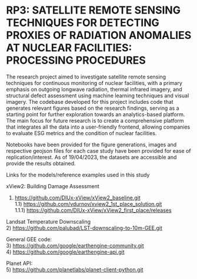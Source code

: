 # RP3: SATELLITE REMOTE SENSING TECHNIQUES FOR DETECTING PROXIES OF RADIATION ANOMALIES AT NUCLEAR FACILITIES: PROCESSING PROCEDURES

The research project aimed to investigate satellite remote sensing techniques for continuous monitoring of nuclear facilities, with a primary emphasis on outgoing longwave radiation, thermal infrared imagery, and structural defect assessment using machine learning techniques and visual imagery. The codebase developed for this project includes code that generates relevant figures based on the research findings, serving as a starting point for further exploration towards an analytics-based platform. The main focus for future research is to create a comprehensive platform that integrates all the data into a user-friendly frontend, allowing companies to evaluate ESG metrics and the condition of nuclear facilities.

Notebooks have been provided for the figure generations, images and respective geojson files for each case study have been provided for ease of replication/interest. As of 19/04/2023, the datasets are accessible and provide the results obtained.

Links for the models/reference examples used in this study

xView2: Building Damage Assessment  
1) https://github.com/DIUx-xView/xView2_baseline.git                       
1.1) https://github.com/vdurnov/xview2_1st_place_solution.git  
1.1.1) https://github.com/DIUx-xView/xView2_first_place/releases  

Landsat Temperature Downscaling  
2) https://github.com/palubad/LST-downscaling-to-10m-GEE.git  

General GEE code:  
3) https://github.com/google/earthengine-community.git  
4) https://github.com/google/earthengine-api.git  

Planet API:    
5) https://github.com/planetlabs/planet-client-python.git  

